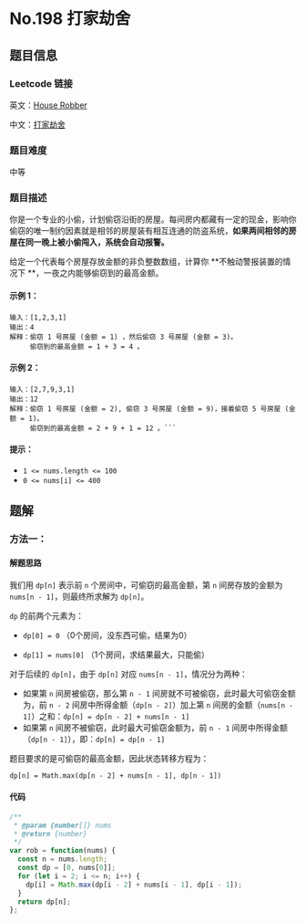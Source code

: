 # No.198 打家劫舍

## 题目信息

### Leetcode 链接

英文：[House Robber](https://leetcode.com/problems/house-robber/)

中文：[打家劫舍](https://leetcode-cn.com/problems/house-robber/)

### 题目难度

中等

### 题目描述

你是一个专业的小偷，计划偷窃沿街的房屋。每间房内都藏有一定的现金，影响你偷窃的唯一制约因素就是相邻的房屋装有相互连通的防盗系统，**如果两间相邻的房屋在同一晚上被小偷闯入，系统会自动报警。**

给定一个代表每个房屋存放金额的非负整数数组，计算你 **不触动警报装置的情况下 **，一夜之内能够偷窃到的最高金额。 

#### 示例 1：

```
输入：[1,2,3,1]
输出：4
解释：偷窃 1 号房屋 (金额 = 1) ，然后偷窃 3 号房屋 (金额 = 3)。
     偷窃到的最高金额 = 1 + 3 = 4 。
```

#### 示例 2：

```输入：[2,7,9,3,1]
输入：[2,7,9,3,1]
输出：12
解释：偷窃 1 号房屋 (金额 = 2), 偷窃 3 号房屋 (金额 = 9)，接着偷窃 5 号房屋 (金额 = 1)。
     偷窃到的最高金额 = 2 + 9 + 1 = 12 。```
```

#### 提示：

- `1 <= nums.length <= 100`
- `0 <= nums[i] <= 400`

## 题解

### 方法一：

#### 解题思路

我们用 `dp[n]` 表示前 `n` 个房间中，可偷窃的最高金额，第 `n` 间房存放的金额为 `nums[n - 1]`，则最终所求解为 `dp[n]`。

 `dp` 的前两个元素为：

- `dp[0] = 0` （0个房间，没东西可偷，结果为0）

- `dp[1] = nums[0]` （1个房间，求结果最大，只能偷）

对于后续的 `dp[n]`，由于 `dp[n]` 对应 `nums[n - 1]`，情况分为两种：

- 如果第 `n` 间房被偷窃，那么第 `n - 1` 间房就不可被偷窃，此时最大可偷窃金额为，前 `n - 2` 间房中所得金额（`dp[n - 2]`）加上第 `n` 间房的金额（`nums[n - 1]`）之和：`dp[n] = dp[n - 2] + nums[n - 1]`
- 如果第 `n` 间房不被偷窃，此时最大可偷窃金额为，前 `n - 1` 间房中所得金额（`dp[n - 1]`），即：`dp[n] = dp[n - 1]`

题目要求的是可偷窃的最高金额，因此状态转移方程为：

`dp[n] = Math.max(dp[n - 2] + nums[n - 1], dp[n - 1])`

#### 代码

```javascript
/**
 * @param {number[]} nums
 * @return {number}
 */
var rob = function(nums) {
  const n = nums.length;
  const dp = [0, nums[0]];
  for (let i = 2; i <= n; i++) {
    dp[i] = Math.max(dp[i - 2] + nums[i - 1], dp[i - 1]);
  }
  return dp[n];
};
```

